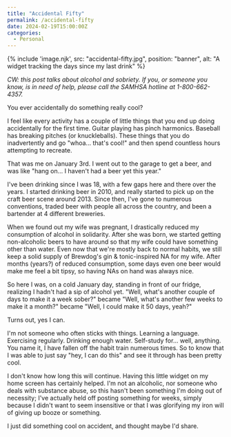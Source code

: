 ```yaml
---
title: "Accidental Fifty"
permalink: /accidental-fifty
date: 2024-02-19T15:00:00Z
categories: 
  - Personal
---
```


{% include 'image.njk',
  src: "accidental-fifty.jpg",
  position: "banner",
  alt: "A widget tracking the days since my last drink"
%}

*CW: this post talks about alcohol and sobriety. If you, or someone you know, is in need of help, please call the SAMHSA hotline at 1-800-662-4357.*

You ever accidentally do something really cool?

I feel like every activity has a couple of little things that you end up doing accidentally for the first time. Guitar playing has pinch harmonics. Baseball has breaking pitches (or knuckleballs). These things that you do inadvertently and go "whoa... that's cool!" and then spend countless hours attempting to recreate.

That was me on January 3rd. I went out to the garage to get a beer, and was like "hang on... I haven't had a beer yet this year."

I've been drinking since I was 18, with a few gaps here and there over the years. I started drinking beer in 2010, and really started to pick up on the craft beer scene around 2013. Since then, I've gone to numerous conventions, traded beer with people all across the country, and been a bartender at 4 different breweries.

When we found out my wife was pregnant, I drastically reduced my consumption of alcohol in solidarity. After she was born, we started getting non-alcoholic beers to have around so that my wife could have something other than water. Even now that we're mostly back to normal habits, we still keep a solid supply of Brewdog's gin & tonic-inspired NA for my wife. After months (years?) of reduced consumption, some days even one beer would make me feel a bit tipsy, so having NAs on hand was always nice.

So here I was, on a cold January day, standing in front of our fridge, realizing I hadn't had a sip of alcohol yet. "Well, what's another couple of days to make it a week sober?" became "Well, what's another few weeks to make it a month?" became "Well, I could make it 50 days, yeah?"

Turns out, yes I can.

I'm not someone who often sticks with things. Learning a language. Exercising regularly. Drinking enough water. Self-study for... well, anything. You name it, I have fallen off the habit train numerous times. So to know that I was able to just say "hey, I can do this" and see it through has been pretty cool.

I don't know how long this will continue. Having this little widget on my home screen has certainly helped. I'm not an alcoholic, nor someone who deals with substance abuse, so this hasn't been something I'm doing out of necessity; I've actually held off posting something for weeks, simply because I didn't want to seem insensitive or that I was glorifying my iron will of giving up booze or something.

I just did something cool on accident, and thought maybe I'd share.

